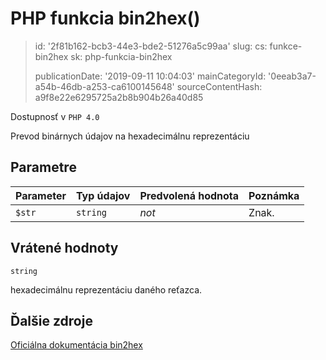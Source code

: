 PHP funkcia bin2hex()
=====================

> id: '2f81b162-bcb3-44e3-bde2-51276a5c99aa'
> slug:
> 	cs: funkce-bin2hex
> 	sk: php-funkcia-bin2hex
> 
> publicationDate: '2019-09-11 10:04:03'
> mainCategoryId: '0eeab3a7-a54b-46db-a253-ca6100145648'
> sourceContentHash: a9f8e22e6295725a2b8b904b26a40d85

Dostupnosť v `PHP 4.0`

Prevod binárnych údajov na hexadecimálnu reprezentáciu


Parametre
--------------

| Parameter | Typ údajov | Predvolená hodnota | Poznámka |
|-----|-----|-----|-----|
| `$str` | `string` | *not* | Znak. |


Vrátené hodnoty
----------------

`string`

hexadecimálnu reprezentáciu daného reťazca.

Ďalšie zdroje
------------

[Oficiálna dokumentácia bin2hex](https://www.php.net/manual/en/function.bin2hex.php)
